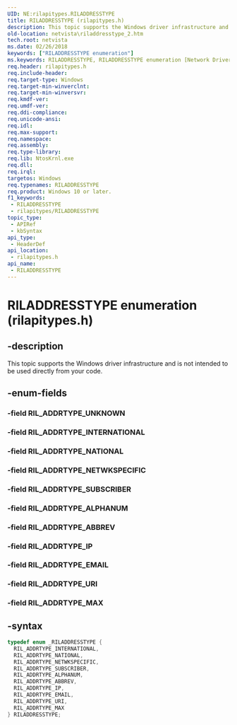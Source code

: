 ```yaml
---
UID: NE:rilapitypes.RILADDRESSTYPE
title: RILADDRESSTYPE (rilapitypes.h)
description: This topic supports the Windows driver infrastructure and is not intended to be used directly from your code.
old-location: netvista\riladdresstype_2.htm
tech.root: netvista
ms.date: 02/26/2018
keywords: ["RILADDRESSTYPE enumeration"]
ms.keywords: RILADDRESSTYPE, RILADDRESSTYPE enumeration [Network Drivers Starting with Windows Vista], RIL_ADDRTYPE_ABBREV, RIL_ADDRTYPE_ALPHANUM, RIL_ADDRTYPE_EMAIL, RIL_ADDRTYPE_INTERNATIONAL, RIL_ADDRTYPE_IP, RIL_ADDRTYPE_MAX, RIL_ADDRTYPE_NATIONAL, RIL_ADDRTYPE_NETWKSPECIFIC, RIL_ADDRTYPE_SUBSCRIBER, RIL_ADDRTYPE_URI, netvista.riladdresstype_2, rilapitypes/RILADDRESSTYPE, rilapitypes/RIL_ADDRTYPE_ABBREV, rilapitypes/RIL_ADDRTYPE_ALPHANUM, rilapitypes/RIL_ADDRTYPE_EMAIL, rilapitypes/RIL_ADDRTYPE_INTERNATIONAL, rilapitypes/RIL_ADDRTYPE_IP, rilapitypes/RIL_ADDRTYPE_MAX, rilapitypes/RIL_ADDRTYPE_NATIONAL, rilapitypes/RIL_ADDRTYPE_NETWKSPECIFIC, rilapitypes/RIL_ADDRTYPE_SUBSCRIBER, rilapitypes/RIL_ADDRTYPE_URI
req.header: rilapitypes.h
req.include-header: 
req.target-type: Windows
req.target-min-winverclnt: 
req.target-min-winversvr: 
req.kmdf-ver: 
req.umdf-ver: 
req.ddi-compliance: 
req.unicode-ansi: 
req.idl: 
req.max-support: 
req.namespace: 
req.assembly: 
req.type-library: 
req.lib: NtosKrnl.exe
req.dll: 
req.irql: 
targetos: Windows
req.typenames: RILADDRESSTYPE
req.product: Windows 10 or later.
f1_keywords:
 - RILADDRESSTYPE
 - rilapitypes/RILADDRESSTYPE
topic_type:
 - APIRef
 - kbSyntax
api_type:
 - HeaderDef
api_location:
 - rilapitypes.h
api_name:
 - RILADDRESSTYPE
---
```


# RILADDRESSTYPE enumeration (rilapitypes.h)


## -description

This topic supports the Windows driver infrastructure and is not intended to be used directly from your code.

## -enum-fields

### -field RIL_ADDRTYPE_UNKNOWN

### -field RIL_ADDRTYPE_INTERNATIONAL

### -field RIL_ADDRTYPE_NATIONAL

### -field RIL_ADDRTYPE_NETWKSPECIFIC

### -field RIL_ADDRTYPE_SUBSCRIBER

### -field RIL_ADDRTYPE_ALPHANUM

### -field RIL_ADDRTYPE_ABBREV

### -field RIL_ADDRTYPE_IP

### -field RIL_ADDRTYPE_EMAIL

### -field RIL_ADDRTYPE_URI

### -field RIL_ADDRTYPE_MAX

## -syntax

```cpp
typedef enum _RILADDRESSTYPE {
  RIL_ADDRTYPE_INTERNATIONAL,
  RIL_ADDRTYPE_NATIONAL,
  RIL_ADDRTYPE_NETWKSPECIFIC,
  RIL_ADDRTYPE_SUBSCRIBER,
  RIL_ADDRTYPE_ALPHANUM,
  RIL_ADDRTYPE_ABBREV,
  RIL_ADDRTYPE_IP,
  RIL_ADDRTYPE_EMAIL,
  RIL_ADDRTYPE_URI,
  RIL_ADDRTYPE_MAX
} RILADDRESSTYPE;
```

